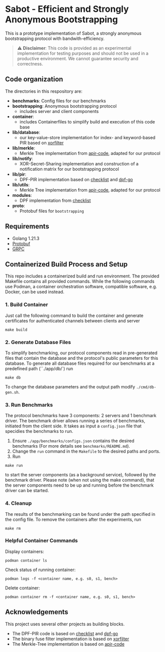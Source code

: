 # Sabot - Efficient and Strongly Anonymous Bootstrapping

This is a prototype implementation of Sabot, a strongly anonymous bootstrapping protocol with bandwith-efficiency. 


> :warning: **Disclaimer**: This code is provided as an experimental implementation for testing purposes and should not be used in a productive environment. We cannot guarantee security and correctness.

## Code organization

The directories in this respository are:    

- **benchmarks**: Config files for our benchmarks
- **bootstrapping**: Anonymous bootstrapping protocol
  - includes server and client components
- **container**:
  - includes Containerfiles to simplify build and execution of this code base
- **lib/database**:
  - our key-value-store implementation for index- and keyword-based PIR based on [xorfilter](https://github.com/FastFilter/xorfilter)
- **lib/merkle**:
  - Merkle Tree implementation from [apir-code](https://github.com/dedis/apir-code), adapted for our protocol
- **lib/notify**:
  - XOR-Secret-Sharing implementation and construction of a notification matrix for our bootstrapping protocol
- **lib/pir**:
  - DPF-PIR implementation based on [checklist](https://github.com/dimakogan/checklist) and [dpf-go](https://github.com/dkales/dpf-go)
- **lib/utils**:
  - Merkle Tree implementation from [apir-code](https://github.com/dedis/apir-code), adapted for our protocol
- **modules**:
  - DPF implementation from [checklist](https://github.com/dimakogan/checklist)
- **proto**: 
  - Protobuf files for `bootstrapping`


## Requirements

- Golang 1.21.3
- [Protobuf](https://protobuf.dev/)
- [GRPC](https://grpc.io/)


## Containerized Build Process and Setup


This repo includes a containerized build and run environment.
The provided Makefile contains all provided commands.
While the following commands use Podman, a container orchestration software, compatible software, e.g. Docker, can be used instead. 

### 1. Build Container 

Just call the following command to build the container and generate certificates for authenticated channels between clients and server

```shell
make build
```

### 2. Generate Database Files 

To simplify benchmarking, our protocol components read in pre-generated files that contain the database and the protocol's public parameters for this database. 
To generate all database files required for our benchmarks at a predefined path (``./app/db/`) run

```shell
make db
```

To change the database parameters and the output path modify `./cmd/db-gen.sh`.

### 3. Run Benchmarks

The protocol benchmarks have 3 components: 2 servers and 1 benchmark driver. 
The benchmark driver allows running a series of benchmarks, initiated from the client side. 
It takes as input a `config.json` file that specidies the benchmarks to run.


1. Ensure `./app/benchmarks/configs.json` contains the desired benchmarks (For more details see `benchmarks/README.md`).
2. Change the `run` command in the `Makefile` to the desired paths and ports. 
3. Run
```shell
make run
```
to start the server components (as a background service), followed by the benchmark driver.
Please note (when not using the make command), that the server components need to be up and running before the benchmark driver can be started.

### 4. Cleanup

The results of the benchmarking can be found under the path specified in the config file. 
To remove the containers after the experiments, run 

```shell
make rm
```

### Helpful Container Commands

Display containers:
```shell
podman container ls
```

Check status of running container: 
```shell
podman logs -f <container name, e.g. s0, s1, bench>
```

Delete container:

```shell
podman container rm -f <container name, e.g. s0, s1, bench>
```


## Acknowledgements

This project uses several other projects as building blocks.

- The DPF-PIR code is based on [checklist](https://github.com/dimakogan/checklist) and [dpf-go](https://github.com/dkales/dpf-go)
- The binary fuse filter implementation is based on [xorfilter](https://github.com/FastFilter/xorfilter)
- The Merkle-Tree implementation is based on [apir-code](https://github.com/dedis/apir-code)